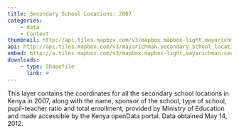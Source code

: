 ```yaml
---
title: Secondary School Locations: 2007
categories: 
    - data
    - Context
thumbnail: http://api.tiles.mapbox.com/v3/mapbox.mapbox-light,mayarichman.secondary_school_locations/7/77/63.png128
api: http://api.tiles.mapbox.com/v3/mayarichman.secondary_school_locations.jsonp
embed: http://a.tiles.mapbox.com/v3/mapbox.mapbox-light,mayarichman.secondary_school_locations.html#6/-0.1318/37.0899
downloads:
    - type: Shapefile
      link: #
---
```

<p>This layer contains the coordinates for all the secondary school locations in Kenya in 2007, along with the name, sponsor of the school, type of school, pupil-teacher ratio and total enrollment, provided by Ministry of Education and made accessible by the Kenya openData portal. Data obtained May 14, 2012.</p>